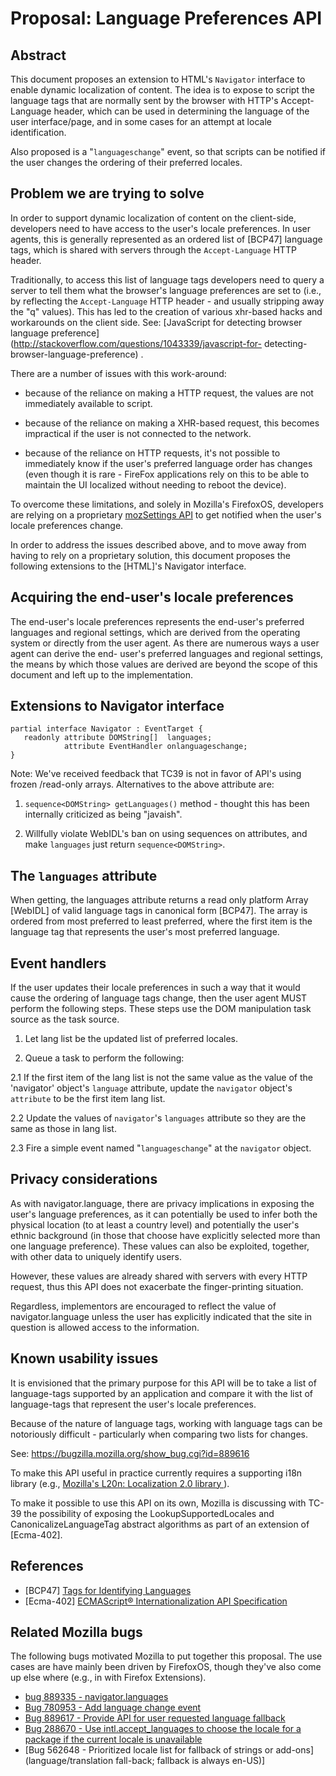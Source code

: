 # Proposal: Language Preferences API

## Abstract

This document proposes an extension to HTML's `Navigator` interface to enable
dynamic localization of content. The idea is to expose to script the language 
tags that are normally sent by the browser with HTTP's Accept-Language header, 
which can be used in determining the language of the user interface/page, 
and in some cases for an attempt at locale identification. 

Also proposed is a "`languageschange`" event, so that scripts can be notified if
the user changes the ordering of their preferred locales.

## Problem we are trying to solve

In order to support dynamic localization of content on the client-side,
developers need to have access to the user's locale  preferences. In user
agents, this is generally represented as an ordered list  of [BCP47] language
tags, which is shared with servers through the `Accept-Language` HTTP header.

Traditionally, to access this list of language tags developers need to query a
server to tell them what the browser's language preferences are set to (i.e., by
reflecting the `Accept-Language` HTTP header - and usually stripping away the
"q" values).  This has led to the creation of various xhr-based hacks and
workarounds on the client side. See: [JavaScript for detecting browser language
preference](http://stackoverflow.com/questions/1043339/javascript-for-
detecting-browser-language-preference) .

There are a number of issues with this work-around:

 * because of the reliance on making a HTTP request, the values are not
immediately available to script.

 * because of the reliance on making a XHR-based request, this becomes
impractical if the user is not connected to the network.

 * because of the reliance on HTTP requests, it's not possible to immediately
know if the user's preferred language order has changes (even though it is
rare - FireFox applications rely on this to be able to maintain the UI localized
without needing to reboot the device).

To overcome these limitations, and solely in Mozilla's FirefoxOS, developers are
relying on a  proprietary 
[mozSettings API](https://developer.mozilla.org/en-US/docs/Web/API/window.navigator.mozSettings) 
to get notified when the user's locale preferences change.

In order to address the issues described above, and to move away from having to
rely on a proprietary solution, this document proposes the following extensions
to the [HTML]'s Navigator interface.

## Acquiring the end-user's locale preferences

The end-user's locale preferences represents the end-user's preferred languages
and regional settings, which are derived from the operating system or directly
from the user agent. As there are numerous ways a user agent can derive the end-
user's preferred languages and regional settings, the means by which those
values are derived are beyond the scope of this document and left up to the
implementation.
 
## Extensions to Navigator interface

```WebIDL
partial interface Navigator : EventTarget {
   readonly attribute DOMString[]  languages;
            attribute EventHandler onlanguageschange; 
}
```

Note: We've received feedback that TC39 is not in favor of API's using frozen
/read-only arrays. Alternatives to the above attribute are:

 1. `sequence<DOMString> getLanguages()` method - thought this has been
    internally criticized as being "javaish". 

 2.  Willfully violate WebIDL's ban on using sequences on attributes, and make
     `languages` just return `sequence<DOMString>`. 

## The `languages` attribute

When getting, the languages attribute returns a read only platform Array
[WebIDL] of valid language tags in canonical form [BCP47]. The array is ordered
from most preferred to least preferred, where the first item is the language tag
that represents the user's most preferred language.

## Event handlers

If the user updates their locale preferences in such a way that it would cause
the ordering of language tags change, then the user agent MUST perform the
following steps. These steps use the DOM manipulation task source as the task
source. 

1. Let lang list be the updated list of preferred locales.

2. Queue a task to perform the following:

2.1 If the first item of the lang list is not the same value as the value of
the 'navigator' object's `language` attribute, update the `navigator` object's `
attribute` to be the first item lang list.

2.2 Update the values of `navigator`'s `languages` attribute so they are the
same as those in lang list.

2.3 Fire a simple event named "`languageschange`" at the `navigator` object.

## Privacy considerations

As with navigator.language, there are privacy implications in exposing the
user's language preferences, as it can potentially be used to infer both the
physical location (to at least a country level) and potentially the user's
ethnic background (in those that choose have explicitly selected more than one
language preference). These values can also be exploited, together, with other
data to uniquely identify users.

However, these values are already shared with servers with every HTTP request,
thus this API does not exacerbate the finger-printing situation.

Regardless, implementors are encouraged to reflect the value of
navigator.language unless the user has explicitly indicated that the site in
question is allowed access to the information.

## Known usability issues

It is envisioned that the primary purpose for this API will be to take a list of
language-tags supported by an application and compare it with the list of
language-tags that represent the user's locale preferences.

Because of the nature of language tags, working with language tags can be
notoriously difficult - particularly when comparing two lists for changes.

See: https://bugzilla.mozilla.org/show_bug.cgi?id=889616

To make this API useful in practice currently requires a supporting i18n library
(e.g., [Mozilla's L20n: Localization 2.0 library ](https://github.com/l20n/l20n.js)). 

To make it possible to use this API on its own, Mozilla is discussing with TC-39
the possibility of exposing the LookupSupportedLocales and
CanonicalizeLanguageTag abstract algorithms as part of an extension of
[Ecma-402].

## References

* [BCP47] [Tags for Identifying Languages](http://tools.ietf.org/html/bcp47)
* [Ecma-402] [ECMAScript® Internationalization API Specification ](http://www.ecma-international.org/ecma-402/1.0/ECMA-402.pdf)

## Related Mozilla bugs

The following bugs motivated Mozilla to put together this proposal. The use
cases are have mainly been driven by FirefoxOS, though they've also come up
else where (e.g., in with Firefox Extensions).

* [bug 889335 - navigator.languages](https://bugzilla.mozilla.org/show_bug.cgi?id=889335)
* [Bug 780953 - Add language change event](https://bugzilla.mozilla.org/show_bug.cgi?id=780953)
* [Bug 889617 - Provide API for user requested language fallback](https://bugzilla.mozilla.org/show_bug.cgi?id=889617)
* [Bug 288670 - Use intl.accept_languages to choose the locale for a package if the current locale is unavailable](https://bugzilla.mozilla.org/show_bug.cgi?id=288670) 
* [Bug 562648 - Prioritized locale list for fallback of strings or add-ons](language/translation fall-back; fallback is always en-US)]
